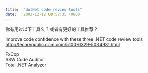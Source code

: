 ```yaml
---
title:  "dotNet code review tools"
date:   2003-12-12 09:57:35 +0800
---
```


你有用过以下工具么？或者有更好的工具推荐？  

Improve code confidence with these three .NET code review tools http://techrepublic.com.com/5100-6329-5034931.html   

FxCop  
SSW Code Auditor  
Total .NET Analyzer  

